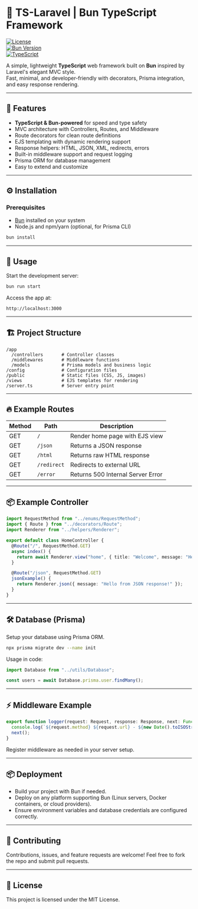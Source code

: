 # 🚀 TS-Laravel | Bun TypeScript Framework

[![License](https://img.shields.io/badge/license-MIT-blue.svg)](LICENSE)  
[![Bun Version](https://img.shields.io/badge/bun-v1.0-blue.svg)](https://bun.sh/)  
[![TypeScript](https://img.shields.io/badge/typescript-4.9-blue.svg)](https://www.typescriptlang.org/)  

A simple, lightweight **TypeScript** web framework built on **Bun** inspired by Laravel's elegant MVC style.  
Fast, minimal, and developer-friendly with decorators, Prisma integration, and easy response rendering.

---

## 🌟 Features

- **TypeScript & Bun-powered** for speed and type safety  
- MVC architecture with Controllers, Routes, and Middleware  
- Route decorators for clean route definitions  
- EJS templating with dynamic rendering support  
- Response helpers: HTML, JSON, XML, redirects, errors  
- Built-in middleware support and request logging  
- Prisma ORM for database management  
- Easy to extend and customize  

---

## ⚙️ Installation

### Prerequisites

- [Bun](https://bun.sh/) installed on your system  
- Node.js and npm/yarn (optional, for Prisma CLI)

```bash
bun install
````

---

## 🚀 Usage

Start the development server:

```bash
bun run start
```

Access the app at:

```
http://localhost:3000
```

---

## 🏗️ Project Structure

```
/app
  /controllers       # Controller classes
  /middlewares       # Middleware functions
  /models            # Prisma models and business logic
/config              # Configuration files
/public              # Static files (CSS, JS, images)
/views               # EJS templates for rendering
/server.ts           # Server entry point
```

---

## 🔥 Example Routes

| Method | Path        | Description                       |
| ------ | ----------- | --------------------------------- |
| GET    | `/`         | Render home page with EJS view    |
| GET    | `/json`     | Returns a JSON response           |
| GET    | `/html`     | Returns raw HTML response         |
| GET    | `/redirect` | Redirects to external URL         |
| GET    | `/error`    | Returns 500 Internal Server Error |

---

## 📦 Example Controller

```ts
import RequestMethod from "../enums/RequestMethod";
import { Route } from "../decorators/Route";
import Renderer from "../helpers/Renderer";

export default class HomeController {
  @Route("/", RequestMethod.GET)
  async index() {
    return await Renderer.view("home", { title: "Welcome", message: "Hello from Bun Framework!" });
  }

  @Route("/json", RequestMethod.GET)
  jsonExample() {
    return Renderer.json({ message: "Hello from JSON response!" });
  }
}
```

---

## 🛠 Database (Prisma)

Setup your database using Prisma ORM.

```bash
npx prisma migrate dev --name init
```

Usage in code:

```ts
import Database from "../utils/Database";

const users = await Database.prisma.user.findMany();
```

---

## ⚡ Middleware Example

```ts
export function logger(request: Request, response: Response, next: Function): void {
  console.log(`${request.method} ${request.url} - ${new Date().toISOString()}`);
  next();
}
```

Register middleware as needed in your server setup.

---

## 📦 Deployment

* Build your project with Bun if needed.
* Deploy on any platform supporting Bun (Linux servers, Docker containers, or cloud providers).
* Ensure environment variables and database credentials are configured correctly.

---

## 🤝 Contributing

Contributions, issues, and feature requests are welcome!
Feel free to fork the repo and submit pull requests.

---

## 📜 License

This project is licensed under the MIT License.
